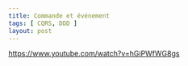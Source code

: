 ```yaml
---
title: Commande et événement
tags: [ CQRS, DDD ]
layout: post
---
```

https://www.youtube.com/watch?v=hGiPWfWG8gs